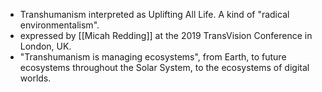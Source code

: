 - Transhumanism interpreted as Uplifting All Life. A kind of "radical environmentalism".
- expressed by [[Micah Redding]] at the 2019 TransVision Conference in London, UK.
- "Transhumanism is managing ecosystems", from Earth, to future ecosystems throughout the Solar System, to the ecosystems of digital worlds.
